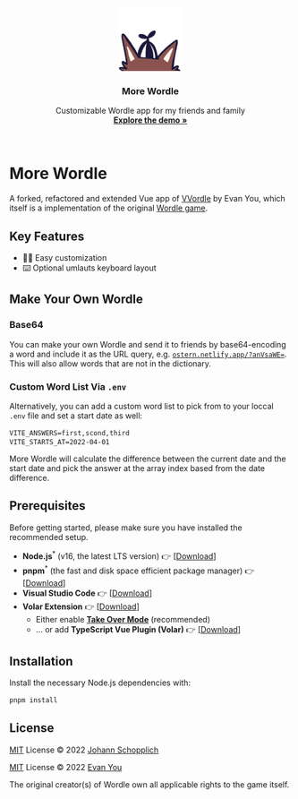 <p align="center">
  <img src="./public/images/header.png" alt="Logo of More Wordle" width="114" height="114">
</p>

<h3 align="center">More Wordle</h3>

<p align="center">
  Customizable Wordle app for my friends and family<br>
  <a href="https://ostern.netlify.app"><strong>Explore the demo »</strong></a>
</p>

<br>

# More Wordle

A forked, refactored and extended Vue app of [VVordle](https://github.com/yyx990803/vue-wordle) by Evan You, which itself is a implementation of the original [Wordle game](https://www.nytimes.com/games/wordle/index.html).

## Key Features

- 💆‍♀️ Easy customization
- ⌨️ Optional umlauts keyboard layout

## Make Your Own Wordle

### Base64

You can make your own Wordle and send it to friends by base64-encoding a word and include it as the URL query, e.g. [`ostern.netlify.app/?anVsaWE=`](https://ostern.netlify.app/?anVsaWE=). This will also allow words that are not in the dictionary.

### Custom Word List Via `.env`

Alternatively, you can add a custom word list to pick from to your loccal `.env` file and set a start date as well:

```dotenv
VITE_ANSWERS=first,scond,third
VITE_STARTS_AT=2022-04-01
```

More Wordle will calculate the difference between the current date and the start date and pick the answer at the array index based from the date difference.

## Prerequisites

Before getting started, please make sure you have installed the recommended setup.

- **Node.js**<sup>\*</sup> (v16, the latest LTS version) 👉 [[Download](https://nodejs.org/en/download/)]
- **pnpm**<sup>\*</sup> (the fast and disk space efficient package manager) 👉 [[Download](https://pnpm.io/installation#nodejs-is-preinstalled)]
- **Visual Studio Code** 👉 [[Download](https://code.visualstudio.com/)]
- **Volar Extension** 👉 [[Download](https://marketplace.visualstudio.com/items?itemName=johnsoncodehk.volar)]
  - Either enable [**Take Over Mode**](https://github.com/johnsoncodehk/volar/discussions/471) (recommended)
  - ... or add **TypeScript Vue Plugin (Volar)** 👉 [[Download](https://marketplace.visualstudio.com/items?itemName=johnsoncodehk.vscode-typescript-vue-plugin)]

## Installation

Install the necessary Node.js dependencies with:

```bash
pnpm install
```

## License

[MIT](./LICENSE) License © 2022 [Johann Schopplich](https://github.com/johannschopplich)

[MIT](./LICENSE) License © 2022 [Evan You](https://github.com/yyx990803)

The original creator(s) of Wordle own all applicable rights to the game itself.

